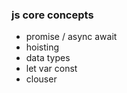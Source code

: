 
### js core concepts 
- promise / async await 
- hoisting 
- data types 
- let var const 
- clouser
 